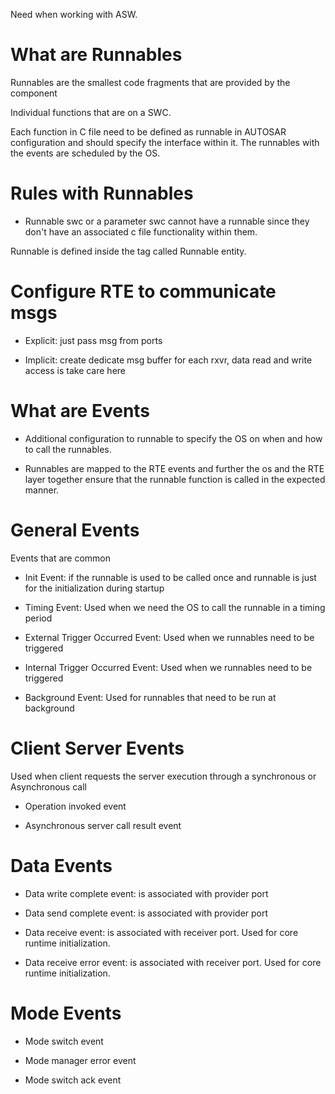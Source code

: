Need when working with ASW.

# What are Runnables 

Runnables are the smallest code fragments that are provided by the component

Individual functions that are on a SWC.

Each function in C file need to be defined as runnable in AUTOSAR configuration and should specify the interface within it. The runnables with the events are scheduled by the OS.

# Rules with Runnables
- Runnable swc or a parameter swc cannot  have a runnable since they don't have an associated c 
  file functionality within them.

Runnable is defined inside the tag called Runnable entity.

# Configure RTE to communicate msgs
- Explicit: just pass msg from ports

- Implicit: create dedicate msg buffer for each rxvr, data read and write access is take care 
  here      

# What are Events

- Additional configuration to runnable to specify the OS on when and how to call the runnables.

- Runnables are mapped to the RTE events and further the os and the RTE layer together ensure 
  that the runnable function is called in the expected manner.

# General Events

Events that are common 

- Init Event: if the runnable is used to be called once and runnable is just for the 
  initialization during startup

- Timing Event: Used when we need the OS to call the runnable in a timing period

- External Trigger Occurred Event:  Used when we runnables need to be triggered

- Internal Trigger Occurred Event: Used when we runnables need to be triggered

- Background Event: Used for runnables that need to be run at background

# Client Server Events

Used when client requests the server execution through a synchronous or Asynchronous call
- Operation invoked event

- Asynchronous server call result event

# Data Events
- Data write complete event: is associated with provider port

- Data send complete event: is associated with provider port

- Data receive event: is associated with receiver port. Used for core runtime 
  initialization.

- Data receive error event: is associated with receiver port. Used for core runtime 
  initialization.

# Mode Events
- Mode switch event

- Mode manager error event

- Mode switch ack event










